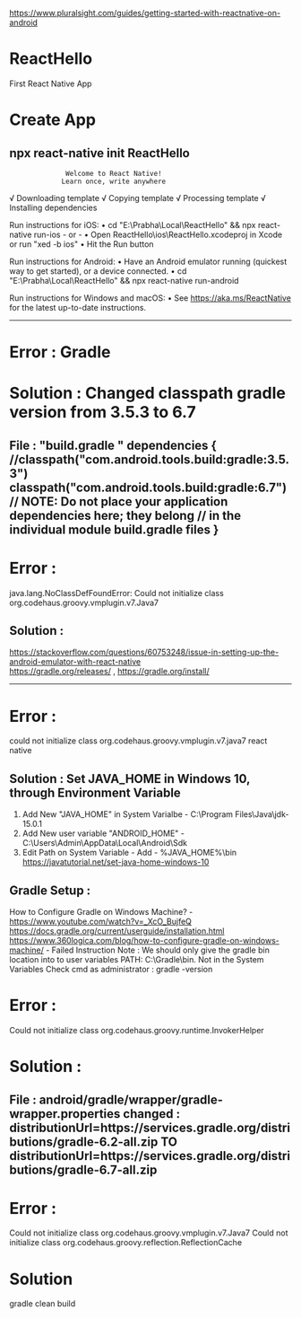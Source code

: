 https://www.pluralsight.com/guides/getting-started-with-reactnative-on-android
# ReactHello
First React Native App  

# Create App  
npx react-native init ReactHello  
--------------------
                  Welcome to React Native!
                 Learn once, write anywhere

√ Downloading template
√ Copying template
√ Processing template
√ Installing dependencies

  Run instructions for iOS:
    • cd "E:\Prabha\Local\ReactHello" && npx react-native run-ios
    - or -
    • Open ReactHello\ios\ReactHello.xcodeproj in Xcode or run "xed -b ios"
    • Hit the Run button

  Run instructions for Android:
    • Have an Android emulator running (quickest way to get started), or a device connected.
    • cd "E:\Prabha\Local\ReactHello" && npx react-native run-android

  Run instructions for Windows and macOS:
    • See https://aka.ms/ReactNative for the latest up-to-date instructions.

--------------------

# Error : Gradle

# Solution : Changed classpath gradle version from 3.5.3 to 6.7
File : "build.gradle "
 dependencies {
        //classpath("com.android.tools.build:gradle:3.5.3")
        classpath("com.android.tools.build:gradle:6.7")
        // NOTE: Do not place your application dependencies here; they belong
        // in the individual module build.gradle files
    }
---------------
# Error  : 
java.lang.NoClassDefFoundError: Could not initialize class org.codehaus.groovy.vmplugin.v7.Java7  

## Solution :   
https://stackoverflow.com/questions/60753248/issue-in-setting-up-the-android-emulator-with-react-native  
https://gradle.org/releases/ , https://gradle.org/install/  

------------------

# Error : 
could not initialize class org.codehaus.groovy.vmplugin.v7.java7 react native

## Solution :  Set JAVA_HOME in Windows 10, through Environment Variable 

1. Add New "JAVA_HOME" in System Varialbe - C:\Program Files\Java\jdk-15.0.1
2. Add New user variable "ANDROID_HOME"  - C:\Users\Admin\AppData\Local\Android\Sdk
3. Edit Path on System Variable - Add - %JAVA_HOME%\bin
https://javatutorial.net/set-java-home-windows-10

## Gradle Setup : 

How to Configure Gradle on Windows Machine? - https://www.youtube.com/watch?v=_XcO_BujfeQ
https://docs.gradle.org/current/userguide/installation.html
https://www.360logica.com/blog/how-to-configure-gradle-on-windows-machine/ - Failed Instruction
Note : We should only give the gradle bin location into to user variables PATH: C:\Gradle\bin. Not in the System Variables
Check cmd as administrator : gradle -version

# Error : 
Could not initialize class org.codehaus.groovy.runtime.InvokerHelper

# Solution : 
File : android/gradle/wrapper/gradle-wrapper.properties
changed :
distributionUrl=https\://services.gradle.org/distributions/gradle-6.2-all.zip
TO
distributionUrl=https\://services.gradle.org/distributions/gradle-6.7-all.zip
-------------
# Error : 
Could not initialize class org.codehaus.groovy.vmplugin.v7.Java7
Could not initialize class org.codehaus.groovy.reflection.ReflectionCache

# Solution
gradle clean build
